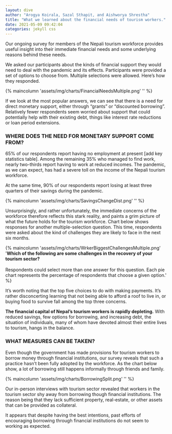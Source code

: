 ```yaml
---
layout: dive
author: "Arogya Koirala, Sazal Sthapit, and Aishworya Shrestha"
title: "What we learned about the financial needs of tourism workers."
date: 2021-05-09 09:42:04
categories: jekyll css
---
```


Our ongoing survey for members of the Nepali tourism workforce provides useful insight into their immediate financial needs and some underlying reasons behind these needs.

We asked our participants about the kinds of financial support they would need to deal with the pandemic and its effects. Participants were provided a set of options to choose from. Multiple selections were allowed. Here’s how they responded.

{% maincolumn 'assets/img/charts/FinancialNeedsMultiple.png' '' %}

If we look at the most popular answers, we can see that there is a need for direct monetary support, either through “grants” or “discounted borrowing”. Relatively fewer respondents seem worried about support that could potentially help with their existing debt, things like interest rate reductions or loan period extensions.

### WHERE DOES THE NEED FOR MONETARY SUPPORT COME FROM? 

65% of our respondents report having no employment at present [add key statistics table]. Among the remaining 35% who managed to find work, nearly two-thirds report having to work at reduced incomes. The pandemic, as we can expect, has had a severe toll on the income of the Nepali tourism workforce.

At the same time, 90% of our respondents report losing at least three quarters of their savings during the pandemic.

{% maincolumn 'assets/img/charts/SavingsChangeDist.png' '' %}

Unsurprisingly, and rather unfortunately, the immediate concerns of the workforce therefore reflects this stark reality, and paints a grim picture of what the future holds for the tourism workforce. Chart below shows responses for another multiple-selection question. This time, respondents were asked about the kind of challenges they are likely to face in the next six months.

{% maincolumn 'assets/img/charts/WrkerBiggestChallengesMultiple.png' '<b>Which of the following are some challenges in the recovery of your tourism sector?</b> <br/><br/> Respondents could select more than one answer for this question. Each pie chart represents the percentage of respondents that choose a given option.' %}

It’s worth noting that the top five choices to do with making payments. It’s rather disconcerting learning that not being able to afford a roof to live in, or buying food to survive fall among the top three concerns. 

**The financial capital of Nepal’s tourism workers is rapidly depleting.** With reduced savings, few options for borrowing, and increasing debt, the situation of individuals, many of whom have devoted almost their entire lives to tourism, hangs in the balance.


### WHAT MEASURES CAN BE TAKEN?

Even though the government has made provisions for tourism workers to borrow money through financial institutions, our survey reveals that such a practice hasn’t been fully adopted by the workforce. As the chart below show, a lot of borrowing still happens informally through friends and family. 

{% maincolumn 'assets/img/charts/BorrowingSplit.png' '' %}

Our in-person interviews with tourism sector revealed that workers in the tourism sector shy away from borrowing though financial institutions. The reason being that they lack sufficient property, real-estate, or other assets that can be provided as collateral. 

It appears that despite having the best intentions, past efforts of encouraging borrowing through financial institutions do not seem to working as expected. 
